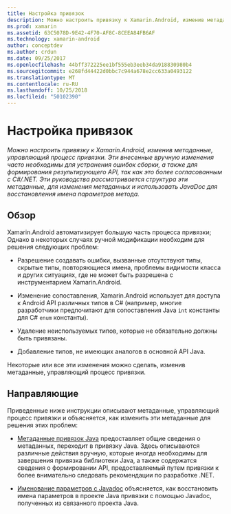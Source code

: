 ```yaml
---
title: Настройка привязок
description: Можно настроить привязку к Xamarin.Android, изменив метаданные, управляющий процесс привязки. Эти внесенные вручную изменения часто необходимы для устранения ошибок сборки, а также для формирования результирующего API, так как это более согласованным с C#/.NET. Эти руководства рассматривается структура эти метаданные, для изменения метаданных и использовать JavaDoc для восстановления имена параметров метода.
ms.prod: xamarin
ms.assetid: 63C5078D-9E42-4F70-AF8C-8CEEA84FB6AF
ms.technology: xamarin-android
author: conceptdev
ms.author: crdun
ms.date: 09/25/2017
ms.openlocfilehash: 44bff372225ee1bf555eb3eeb34da918830980b4
ms.sourcegitcommit: e268fd44422d0bbc7c944a678e2cc633a0493122
ms.translationtype: MT
ms.contentlocale: ru-RU
ms.lasthandoff: 10/25/2018
ms.locfileid: "50102390"
---
```

# <a name="customizing-bindings"></a>Настройка привязок

_Можно настроить привязку к Xamarin.Android, изменив метаданные, управляющий процесс привязки. Эти внесенные вручную изменения часто необходимы для устранения ошибок сборки, а также для формирования результирующего API, так как это более согласованным с C#/.NET. Эти руководства рассматривается структура эти метаданные, для изменения метаданных и использовать JavaDoc для восстановления имена параметров метода._


## <a name="overview"></a>Обзор
 
Xamarin.Android автоматизирует большую часть процесса привязки; Однако в некоторых случаях ручной модификации необходим для решения следующих проблем:

-   Разрешение создавать ошибки, вызванные отсутствуют типы, скрытые типы, повторяющиеся имена, проблемы видимости класса и других ситуациях, где не может быть разрешена с инструментарием Xamarin.Android. 

-   Изменение сопоставления, Xamarin.Android использует для доступа к Android API различных типов в C# (например, многие разработчики предпочитают для сопоставления Java `int` константы для C# `enum` константы).

-   Удаление неиспользуемых типов, которые не обязательно должны быть привязаны. 

-   Добавление типов, не имеющих аналогов в основной API Java. 

Некоторые или все эти изменения можно сделать, изменив метаданные, управляющий процесс привязки.


## <a name="guides"></a>Направляющие

Приведенные ниже инструкции описывают метаданные, управляющий процесс привязки и объясняется, как изменить эти метаданные для решения этих проблем:

-   [Метаданные привязок Java](~/android/platform/binding-java-library/customizing-bindings/java-bindings-metadata.md) предоставляет общие сведения о метаданных, переходит в привязку Java.
    Здесь описываются различные действия вручную, которые иногда необходимы для завершения привязка библиотеки Java, а также содержатся сведения о формировании API, предоставляемый путем привязки к более внимательно следовать рекомендации по разработке .NET.

-   [Именование параметров с Javadoc](~/android/platform/binding-java-library/customizing-bindings/naming-parameters-with-javadoc.md) объясняется, как восстановить имена параметров в проекте Java привязки с помощью Javadoc, полученных из связанного проекта Java.


 

